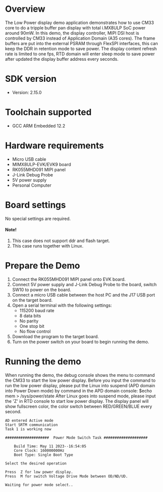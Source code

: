 Overview
========
The Low Power display demo application demonstrates how to use CM33 core to
do a tripple buffer pan display with total i.MX8ULP SoC power around 90mW.
In this demo, the display controller, MIPI DSI host is controlled by CM33
instead of Application Domain (A35 cores). The frame buffers are put into the external
PSRAM through FlexSPI interfaces, this can keep the DDR in retention mode to save power.
The display content refresh rate is limited to one fps, RTD domain will enter
sleep mode to save power after updated the display buffer address every seconds.

SDK version
===========
- Version: 2.15.0

Toolchain supported
===================
- GCC ARM Embedded  12.2

Hardware requirements
=====================
- Micro USB cable
- MIMX8ULP-EVK/EVK9 board
- RK055MHD091 MIPI panel
- J-Link Debug Probe
- 5V power supply
- Personal Computer

Board settings
==============
No special settings are required.

#### Note! ####
1.  This case does not support ddr and flash target. 
2.  This case runs together with Linux.

Prepare the Demo
================
1.  Connect the RK055MHD091 MIPI panel onto EVK board.
2.  Connect 5V power supply and J-Link Debug Probe to the board, switch SW10 to power on the board.
3.  Connect a micro USB cable between the host PC and the J17 USB port on the target board.
4.  Open a serial terminal with the following settings:
    - 115200 baud rate
    - 8 data bits
    - No parity
    - One stop bit
    - No flow control
5.  Download the program to the target board.
6.  Turn on the power switch on your board to begin running the demo.

Running the demo
================
When running the demo, the debug console shows the menu to command the CM33 to start the low power display. Before you input the command to run the low power display, please put the Linux into suspend (APD domain into Power Down mode) by command in the APD domain console:
    $echo mem > /sys/power/state
After Linux goes into suspend mode, please input the 'Z' in RTD console to start low power display. The display panel will show fullscreen color, the color switch between RED/GREEN/BLUE every second.

~~~~~~~~~~~~~~~~~~~~~
AD entered Active mode
Start SRTM communication
Task 1 is working now

####################  Power Mode Switch Task ####################

    Build Time: May 11 2023--16:54:05
    Core Clock: 160000000Hz
    Boot Type: Single Boot Type

Select the desired operation

Press  Z for low power display.
Press  M for switch Voltage Drive Mode between OD/ND/UD.

Waiting for power mode select..
~~~~~~~~~~~~~~~~~~~~~
